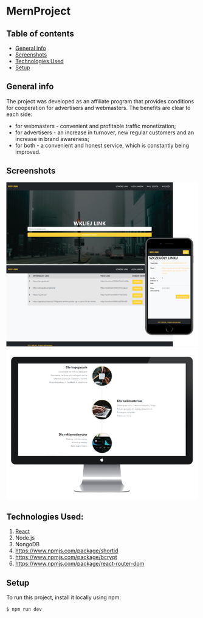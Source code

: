 # MernProject
## Table of contents
* [General info](#general-info)
* [Screenshots](#screenshots)
* [Technologies Used](#technologies-used)
* [Setup](#setup)


## General info
The project was developed as an affiliate program that provides conditions for cooperation for advertisers and webmasters.
The benefits are clear to each side:
* for webmasters - convenient and profitable traffic monetization;
* for advertisers - an increase in turnover, new regular customers and an increase in brand awareness;
* for both - a convenient and honest service, which is constantly being improved.


## Screenshots
![screenshot of sample](screenshot-01.png)
![screenshot of sample](screenshot-02.png)


## Technologies Used:
1.  [React](https://github.com/facebook/react)
2.  Node.js
3.  NongoDB
4.	https://www.npmjs.com/package/shortid
5.	https://www.npmjs.com/package/bcrypt
6.	https://www.npmjs.com/package/react-router-dom


## Setup
To run this project, install it locally using npm:

```
$ npm run dev
```
